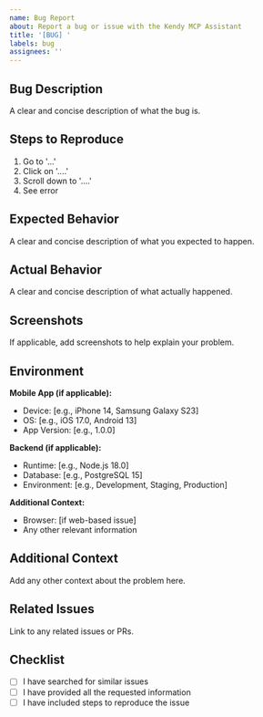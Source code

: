```yaml
---
name: Bug Report
about: Report a bug or issue with the Kendy MCP Assistant
title: '[BUG] '
labels: bug
assignees: ''
---
```


## Bug Description

A clear and concise description of what the bug is.

## Steps to Reproduce

1. Go to '...'
2. Click on '....'
3. Scroll down to '....'
4. See error

## Expected Behavior

A clear and concise description of what you expected to happen.

## Actual Behavior

A clear and concise description of what actually happened.

## Screenshots

If applicable, add screenshots to help explain your problem.

## Environment

**Mobile App (if applicable):**
- Device: [e.g., iPhone 14, Samsung Galaxy S23]
- OS: [e.g., iOS 17.0, Android 13]
- App Version: [e.g., 1.0.0]

**Backend (if applicable):**
- Runtime: [e.g., Node.js 18.0]
- Database: [e.g., PostgreSQL 15]
- Environment: [e.g., Development, Staging, Production]

**Additional Context:**
- Browser: [if web-based issue]
- Any other relevant information

## Additional Context

Add any other context about the problem here.

## Related Issues

Link to any related issues or PRs.

## Checklist

- [ ] I have searched for similar issues
- [ ] I have provided all the requested information
- [ ] I have included steps to reproduce the issue
